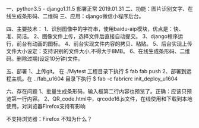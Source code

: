 一、python3.5 - django1.11.5 部署正常  2019.01.31
二、功能：图片识别文字、在线生成条形码、二维码
三、应用：django微信小程序后台。

四、主要技术：
1、识别图像中的字符串，使用baidu-aip模块，优点是：快、准、简洁。
2、图像文件上传，选择文件后直接自动提交。
3、django程序运行，前台有动画的图标。
4、前台实现文件内容的拷贝、粘贴。
5、后台实现上传文件大小设定：支持识别的文件大小,不得大于8MB。
6、在线生成条形码、二维码。删除过期(设定10分钟)文件。

五、部署
1、上传git。 在../Mytest 工程目录下执行  $ fab fab push
2、部署到远程主机。在 ../fab_u1604 目录下执行 $ fab -c fabricrc init_deploy_u1604

六、存在问题
1、批量生成条形码，输入框第二行内容也预览了。正确：应该只预览第一行内容。
2、QR_code.html中，qrcode16.js文件，在线使用和下载到本地使用，对浏览器Firefox支持有影响
<script src="https://static.gaitubao.net/js/qrcode16.js"></script> 不支持浏览器：Firefox 
<script src="/static/prettify/js/qrcode16.js"></script>   不知为什么？